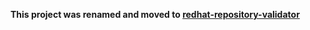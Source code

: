 **This project was renamed and moved to [redhat-repository-validator]( https://github.com/thradec/redhat-repository-validator)**
